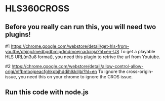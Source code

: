 # HLS360CROSS

<h2>Before you really can run this, you will need two plugins!</h2>

#1 https://chrome.google.com/webstore/detail/get-hls-from-youtbe/dhjnjclmedbgdbmipdmdmoejnadcjnja?hl=en-US
To get a playable HLS URL(m3u8 format), you need this plugin to retrive the url from Youtube.

#2 https://chrome.google.com/webstore/detail/allow-control-allow-origi/nlfbmbojpeacfghkpbjhddihlkkiljbi?hl=en
To ignore the cross-origin-issue, you need this on your chrome to ignore the CROS issue. 

<h2>Run this code with node.js</h2>
